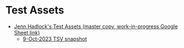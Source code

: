 # Test Assets

-  [Jenn Hadlock's Test Assets (master copy, work-in-progress Google Sheet link)](https://docs.google.com/spreadsheets/d/1wAQaFEtFqAvp2fbTZIe-2ObF9zUU_cmXILfU8SzUWe0/edit#gid=0)
    - [9-Oct-2023 TSV snapshot](TestAssetsForSemanticFeedback_9-Oct-2023.tsv)